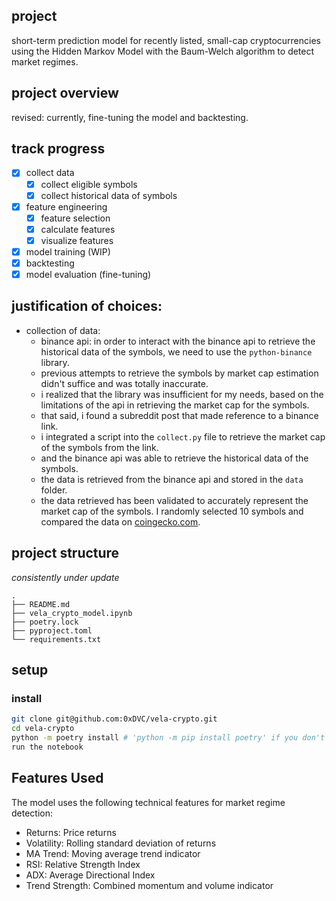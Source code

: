 ## project
short-term prediction model for recently listed, small-cap cryptocurrencies using the Hidden Markov Model with the Baum-Welch algorithm to detect market regimes.

## project overview
revised: currently, fine-tuning the model and backtesting.


## track progress
- [x] collect data
    - [x] collect eligible symbols
    - [x] collect historical data of symbols
- [x] feature engineering
    - [x] feature selection
    - [x] calculate features
    - [x] visualize features
- [x] model training (WIP)
- [x] backtesting
- [x] model evaluation (fine-tuning)

## justification of choices:
- collection of data:
    - binance api: in order to interact with the binance api to retrieve the historical data of the symbols, we need to use the ```python-binance``` library.
    - previous attempts to retrieve the symbols by market cap estimation didn't suffice and was totally inaccurate. 
    - i realized that the library was insufficient for my needs, based on the limitations of the api in retrieving the market cap for the symbols.
    - that said, i found a subreddit post that made reference to a binance link. 
    - i integrated a script into the ```collect.py``` file to retrieve the market cap of the symbols from the link.
    - and the binance api was able to retrieve the historical data of the symbols.
    -  the data is retrieved from the binance api and stored in the ```data``` folder.
    -  the data retrieved has been validated to accurately represent the market cap of the symbols. I randomly selected 10 symbols and compared the data on [coingecko.com](https://www.coingecko.com/en/coins).


## project structure
_consistently under update_
```
.
├── README.md
├── vela_crypto_model.ipynb
├── poetry.lock
├── pyproject.toml
└── requirements.txt
```

## setup
### install
```bash
git clone git@github.com:0xDVC/vela-crypto.git
cd vela-crypto
python -m poetry install # 'python -m pip install poetry' if you don't have it
run the notebook
```

## Features Used
The model uses the following technical features for market regime detection:
- Returns: Price returns
- Volatility: Rolling standard deviation of returns
- MA Trend: Moving average trend indicator
- RSI: Relative Strength Index
- ADX: Average Directional Index
- Trend Strength: Combined momentum and volume indicator
